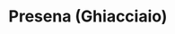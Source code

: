 ---
name: Presena
title: Presena (Ghiacciaio)
region: Trentino-Alto Adige
country: Italia
group: Folgarida-Marilleva-Peio-Passo del Tonale
---